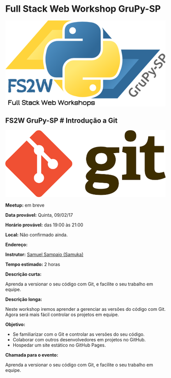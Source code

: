 # Full Stack Web Workshop GruPy-SP

![fs2w](img/fs2w.png)

## FS2W GruPy-SP # Introdução a Git

![git](img/git.png)

**Meetup:** em breve

**Data provável:** Quinta, 09/02/17

**Horário provável:** das 19:00 às 21:00

**Local:** Não confirmado ainda.

**Endereço:** 

**Instrutor:** [Samuel Sampaio (Samuka)](https://github.com/samukasmk)

**Tempo estimado:** 2 horas

**Descrição curta:**

Aprenda a versionar o seu código com Git, e facilite o seu trabalho em equipe.

**Descrição longa:**

Neste workshop iremos aprender a gerenciar as versões do código com Git. Agora será mais fácil controlar os projetos em equipe.

**Objetivo:**

* Se familiarizar com o Git e controlar as versões do seu código.
* Colaborar com outros desenvolvedores em projetos no GitHub.
* Hospedar um site estático no GitHub Pages.

**Chamada para o evento:**

Aprenda a versionar o seu código com Git, e facilite o seu trabalho em equipe.

